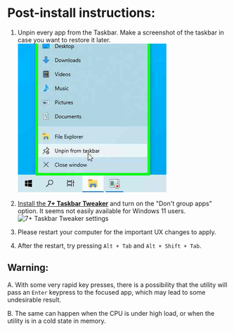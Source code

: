 # Post-install instructions:

1. Unpin every app from the Taskbar. Make a screenshot of the taskbar in case you want to restore it later.
![Unpin from taskbar](/docs/_assets/01_Taskbar.png?raw=true "Unpin from taskbar")

2. [Install the **7+ Taskbar Tweaker**](https://rammichael.com/7-taskbar-tweaker) and turn on the "Don't group apps" option. It seems not easily available for Windows 11 users.
![7+ Taskbar Tweaker settings](/../assets/readme/7tt.png?raw=true "7+ Taskbar Tweaker settings")

3. Please restart your computer for the important UX changes to apply.

4. After the restart, try pressing `Alt + Tab` and `Alt + Shift + Tab`.

## Warning:
A. With some very rapid key presses, there is a possibility that the utility will pass an `Enter` keypress to the focused app, which may lead to some undesirable result.

B. The same can happen when the CPU is under high load, or when the utility is in a cold state in memory.